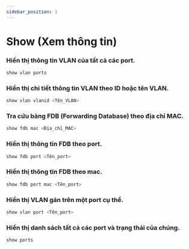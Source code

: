 ```yaml
---
sidebar_position: 1
---
```


# Show (Xem thông tin)
### Hiển thị thông tin VLAN của tất cả các port.  
```bash
show vlan ports
```
###  Hiển thị chi tiết thông tin VLAN theo ID hoặc tên VLAN.  

```bash
show vlan vlanid <Tên_VLAN>
``` 
### Tra cứu bảng FDB (Forwarding Database) theo địa chỉ MAC.  
```bash
show fdb mac <Địa_chỉ_MAC>
```
### Hiển thị thông tin FDB theo port.  
```bash
show fdb port <Tên_port>
```
### Hiển thị thông tin FDB theo mac.  
```bash
show fdb port mac <Tên_port>
```
### Hiển thị VLAN gán trên một port cụ thể.  
```bash
show vlan port <Tên_port>
```
### Hiển thị danh sách tất cả các port và trạng thái của chúng.  

```bash
show ports
```
